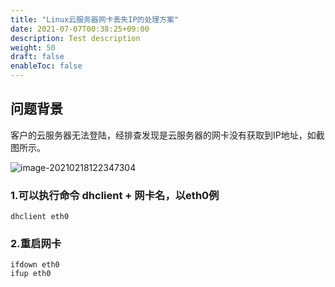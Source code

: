 ```yaml
---
title: "Linux云服务器网卡丢失IP的处理方案"
date: 2021-07-07T00:38:25+09:00
description: Test description
weight: 50
draft: false
enableToc: false
---
```


## 问题背景

客户的云服务器无法登陆，经排查发现是云服务器的网卡没有获取到IP地址，如截图所示。

![image-20210218122347304](/compute/vm/_images/nic_loss_ip1.png)

### 1.可以执行命令 dhclient + 网卡名，以eth0例

```shell
dhclient eth0
```

### 2.重启网卡

```shell
ifdown eth0
ifup eth0
```




